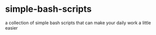 # simple-bash-scripts

a collection of simple bash scripts that can make your daily work a little easier
